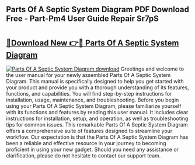 ## Parts Of A Septic System Diagram PDF Download Free - Part-Pm4 User Guide Repair Sr7pS

# <h2><a href="http://dfkbay7.blite.top/?on=Parts+Of+A+Septic+System+Diagram">🔗Download New 👉🔴 Parts Of A Septic System Diagram</a></h2>

[![Parts Of A Septic System Diagram download](https://i.imgur.com/lujVjoI.png)](http://dfkbay7.blite.top/?on=Parts+Of+A+Septic+System+Diagram)
Greetings and welcome to the user manual for your newly assembled Parts Of A Septic System Diagram. This manual is specifically designed to help you get started with your product and provide you with a thorough understanding of its features, functions, and capabilities. You will find step-by-step instructions for installation, usage, maintenance, and troubleshooting. Before you begin using your Parts Of A Septic System Diagram, please familiarize yourself with its functions and features by reading this user manual. It includes clear instructions for installation, setup, and operation, as well as troubleshooting tips for common issues. This remarkable Parts Of A Septic System Diagram offers a comprehensive suite of features designed to streamline your workflow. Our expectation is that the Parts Of A Septic System Diagram has been a reliable and effective resource in your journey to becoming proficient in using your new gadget. Should you need any assistance or clarification, please do not hesitate to contact our support team.
